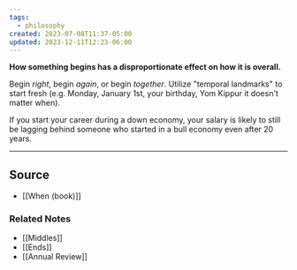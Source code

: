 ```yaml
---
tags:
  - philosophy
created: 2023-07-08T11:37-05:00
updated: 2023-12-11T12:23-06:00
---
```

**How something begins has a disproportionate effect on how it is overall.**

Begin *right*, begin *again*, or begin *together*. Utilize "temporal landmarks" to start fresh (e.g. Monday, January 1st, your birthday, Yom Kippur it doesn't matter when). 

If you start your career during a down economy, your salary is likely to still be lagging behind someone who started in a bull economy even after 20 years.

---

## Source
- [[When (book)]]

### Related Notes
- [[Middles]]
- [[Ends]]
- [[Annual Review]]